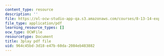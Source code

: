 ```yaml
---
content_type: resource
description: ''
file: https://ol-ocw-studio-app-qa.s3.amazonaws.com/courses/8-13-14-experimental-physics-i-ii-junior-lab-fall-2016-spring-2017/964c45bd3d18e47b60da2084eb483882_N-VHewPgPP8.pdf
file_type: application/pdf
learning_resource_types: []
ocw_type: OCWFile
resourcetype: Document
title: 3play pdf file
uid: 964c45bd-3d18-e47b-60da-2084eb483882
---
```


